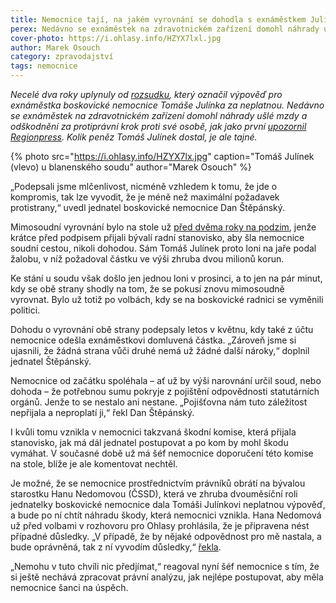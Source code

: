 ```yaml
---
title: Nemocnice tají, na jakém vyrovnání se dohodla s exnáměstkem Julínkem
perex: Nedávno se exnáměstek na zdravotnickém zařízení domohl náhrady ušlé mzdy a odškodnění za protiprávní výpověď. Kolik peněz Tomáš Julínek dostal, je ale tajné.
cover-photo: https://i.ohlasy.info/HZYX7lxl.jpg
author: Marek Osouch
category: zpravodajství
tags: nemocnice
---
```


*Necelé dva roky uplynuly od [rozsudku](https://ohlasy.info/clanky/2017/08/julinek-vyhozen-nepravem.html), který označil výpověď pro exnáměstka boskovické nemocnice Tomáše Julínka za neplatnou. Nedávno se exnáměstek na zdravotnickém zařízení domohl náhrady ušlé mzdy a odškodnění za protiprávní krok proti své osobě, jak jako první [upozornil Regionpress](http://www.regionpress.cz/Dohodli-se-na-mimosoudnim-vyrovnani-id-22128.aspx). Kolik peněz Tomáš Julínek dostal, je ale tajné.*

{% photo src="https://i.ohlasy.info/HZYX7lx.jpg" caption="Tomáš Julínek (vlevo) u blanenského soudu" author="Marek Osouch" %}

„Podepsali jsme mlčenlivost, nicméně vzhledem k tomu, že jde o kompromis, tak lze vyvodit, že je méně než maximální požadavek protistrany,“ uvedl jednatel boskovické nemocnice Dan Štěpánský.

Mimosoudní vyrovnání bylo na stole už [před dvěma roky na podzim](https://ohlasy.info/clanky/2017/11/julinek-soud.html), jenže krátce před podpisem přijali bývalí radní stanovisko, aby šla nemocnice soudní cestou, nikoli dohodou. Sám Tomáš Julínek proto loni na jaře podal žalobu, v níž požadoval částku ve výši zhruba dvou milionů korun.

Ke stání u soudu však došlo jen jednou loni v prosinci, a to jen na pár minut, kdy se obě strany shodly na tom, že se pokusí znovu mimosoudně vyrovnat. Bylo už totiž po volbách, kdy se na boskovické radnici se vyměnili politici.

Dohodu o vyrovnání obě strany podepsaly letos v květnu, kdy také z účtu nemocnice odešla exnáměstkovi domluvená částka. „Zároveň jsme si ujasnili, že žádná strana vůči druhé nemá už žádné další nároky,“ doplnil jednatel Štěpánský.

Nemocnice od začátku spoléhala – ať už by výši narovnání určil soud, nebo dohoda – že potřebnou sumu pokryje z pojištění odpovědnosti statutárních orgánů. Jenže to se nestalo ani nestane. „Pojišťovna nám tuto záležitost nepřijala a neproplatí ji,“ řekl Dan Štěpánský.

I kvůli tomu vznikla v nemocnici takzvaná škodní komise, která přijala stanovisko, jak má dál jednatel postupovat a po kom by mohl škodu vymáhat. V současné době už má šéf nemocnice doporučení této komise na stole, blíže je ale komentovat nechtěl.

Je možné, že se nemocnice prostřednictvím právníků obrátí na bývalou starostku Hanu Nedomovou (ČSSD), která ve zhruba dvouměsíční roli jednatelky boskovické nemocnice dala Tomáši Julínkovi neplatnou výpověď, a bude po ní chtít náhradu škody, která nemocnici vznikla. Hana Nedomová už před volbami v rozhovoru pro Ohlasy prohlásila, že je připravena nést případné důsledky. „V případě, že by nějaké odpovědnost pro mě nastala, a bude oprávněná, tak z ní vyvodím důsledky,“ [řekla](https://vimeo.com/286940949#t=427s).

„Nemohu v tuto chvíli nic předjímat,“ reagoval nyní šéf nemocnice s tím, že si ještě nechává zpracovat právní analýzu, jak nejlépe postupovat, aby měla nemocnice šanci na úspěch.